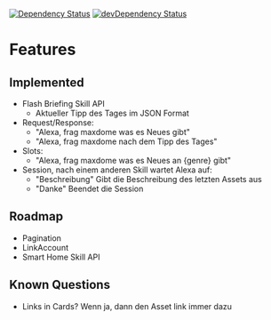 [![Dependency Status](https://david-dm.org/dragonprojects/dalexa-maxdome.svg)](https://david-dm.org/dragonprojects/dalexa-maxdome)
[![devDependency Status](https://david-dm.org/dragonprojects/dalexa-maxdome/dev-status.svg)](https://david-dm.org/dragonprojects/dalexa-maxdome?type=dev)

# Features

## Implemented

* Flash Briefing Skill API
  * Aktueller Tipp des Tages im JSON Format
* Request/Response: 
  * "Alexa, frag maxdome was es Neues gibt"
  * "Alexa, frag maxdome nach dem Tipp des Tages"
* Slots: 
  * "Alexa, frag maxdome was es Neues an {genre} gibt"
* Session, nach einem anderen Skill wartet Alexa auf:
  * "Beschreibung" Gibt die Beschreibung des letzten Assets aus
  * "Danke" Beendet die Session

## Roadmap

* Pagination
* LinkAccount
* Smart Home Skill API

## Known Questions

* Links in Cards? Wenn ja, dann den Asset link immer dazu
